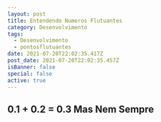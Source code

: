 ```yaml
---
layout: post
title: Entendendo Numeros Flutuantes
category: Desenvolvimento
tags:
  - Desenvolvimento
  - pontosflutuantes
date: 2021-07-20T22:02:35.417Z
post_date: 2021-07-20T22:02:35.457Z
isBanner: false
special: false
active: true
---
```

## 0.1 + 0.2 = 0.3 Mas Nem Sempre
